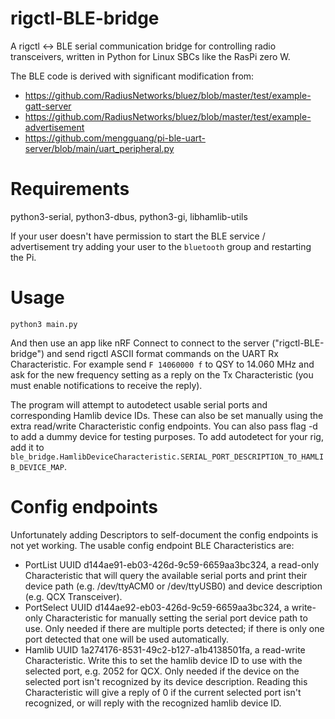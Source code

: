# rigctl-BLE-bridge
A rigctl <-> BLE serial communication bridge for controlling radio transceivers,
written in Python for Linux SBCs like the RasPi zero W.

The BLE code is derived with significant modification from:
* https://github.com/RadiusNetworks/bluez/blob/master/test/example-gatt-server
* https://github.com/RadiusNetworks/bluez/blob/master/test/example-advertisement
* https://github.com/mengguang/pi-ble-uart-server/blob/main/uart_peripheral.py

# Requirements
python3-serial, python3-dbus, python3-gi, libhamlib-utils

If your user doesn't have permission to start the BLE service / advertisement
try adding your user to the `bluetooth` group and restarting the Pi.

# Usage
`python3 main.py`

And then use an app like nRF Connect to connect to the server ("rigctl-BLE-bridge")
and send rigctl ASCII format commands on the UART Rx Characteristic. For example send
`F 14060000 f` to QSY to 14.060 MHz and ask for the new frequency setting as a reply
on the Tx Characteristic (you must enable notifications to receive the reply).

The program will attempt to autodetect usable serial ports and corresponding
Hamlib device IDs. These can also be set manually using the extra read/write
Characteristic config endpoints. You can also pass flag -d to add a dummy device
for testing purposes. To add autodetect for your rig, add it to
`ble_bridge.HamlibDeviceCharacteristic.SERIAL_PORT_DESCRIPTION_TO_HAMLIB_DEVICE_MAP`.

# Config endpoints
Unfortunately adding Descriptors to self-document the config endpoints is not yet
working. The usable config endpoint BLE Characteristics are:
  * PortList UUID d144ae91-eb03-426d-9c59-6659aa3bc324, a read-only Characteristic
    that will query the available serial ports and print their device path (e.g.
    /dev/ttyACM0 or /dev/ttyUSB0) and device description (e.g. QCX Transceiver).
  * PortSelect UUID d144ae92-eb03-426d-9c59-6659aa3bc324, a write-only
    Characteristic for manually setting the serial port device path to use. Only
    needed if there are multiple ports detected; if there is only one port
    detected that one will be used automatically.
  * Hamlib UUID 1a274176-8531-49c2-b127-a1b4138501fa, a read-write Characteristic.
    Write this to set the hamlib device ID to use with the selected port, e.g. 2052
    for QCX. Only needed if the device on the selected port isn't recognized by its
    device description. Reading this Characteristic will give a reply of 0 if the
    current selected port isn't recognized, or will reply with the recognized hamlib
    device ID.
